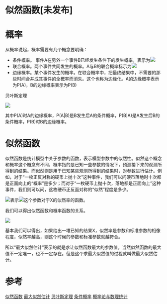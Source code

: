 # 似然函数[未发布]

# 概率

从概率说起，概率需要有几个概念要明确：

* 条件概率。 事件A在另外一个事件B已经发生条件下的发生概率，表示为<img src="http://chart.googleapis.com/chart?cht=tx&chl=\[P(A|B)\]" style="border:none;">
* 联合概率。两个事件共同发生的概率。A与B的联合概率标示为<img src="http://chart.googleapis.com/chart?cht=tx&chl=\[P(A\cap B)\]" style="border:none;">
* 边缘概率。某个事件发生的概率。在联合概率中，把最终结果中，不需要的那些时间合并成其事件的全概率而消失。这个也称为边缘化。A的边缘概率表示为P(A)，B的边缘概率表示为P(B)

贝叶斯定理

<img src="http://chart.googleapis.com/chart?cht=tx&chl=\[P(A|B)=\frac{P(B|A)P(A)}{P(B)}\]" style="border:none;">

其中P(A)时A的边缘概率，P(A|B)是B发生后A的条件概率，P(B|A)是A发生后B的条件概率，P(B)时B的边缘概率。

# 似然函数

似然函数是统计模型中关于参数的函数，表示模型参数中的似然性。似然这个概念和概率这个概念有不同，概率指的是已知一些参数的情况下，预测接下来的观测所得到的结果。而似然则是用于已知某些观测所得到的结果时，对参数进行估计。例如，对于“一枚正反对称的硬币上抛十次”这种事件，我们可以问硬币落地时十次都是正面向上的“概率”是多少；而对于“一枚硬币上抛十次，落地都是正面向上”这种事件，我们则可以问，这枚硬币正反面对称的“似然”程度是多少。

<img src="http://chart.googleapis.com/chart?cht=tx&chl=\[L(\theta|X )\]" style="border:none;">表示<img src="http://chart.googleapis.com/chart?cht=tx&chl=\[\theta\]" style="border:none;">这个参数对于X的似然率的函数。

我们可以得出似然函数和概率函数的关系。

<img src="http://chart.googleapis.com/chart?cht=tx&chl=\[L(\theta|X) = \alpha P(X|\theta=b)\]" style="border:none;">

基本我们可以得出，如果给出一堆已知的结果X，似然率是参数和标准参数的相像程度，似然率越高，则这个时候的参数和标准参数就越符合。

所以“最大似然估计”表示的就是求让似然函数最大的参数值。当然似然函数的最大值不一定唯一，也不一定存在。但是这个求最大似然值的过程就叫做最大似然估计。

# 参考

[似然函数](https://zh.wikipedia.org/wiki/%E4%BC%BC%E7%84%B6%E5%87%BD%E6%95%B0)
[最大似然估计](https://zh.wikipedia.org/wiki/%E6%9C%80%E5%A4%A7%E4%BC%BC%E7%84%B6%E4%BC%B0%E8%AE%A1)
[贝叶斯定理](https://zh.wikipedia.org/wiki/%E8%B4%9D%E5%8F%B6%E6%96%AF%E5%AE%9A%E7%90%86)
[条件概率](https://zh.wikipedia.org/wiki/%E6%9D%A1%E4%BB%B6%E6%A6%82%E7%8E%87)
[概率论与数理统计](https://books.google.com/books?id=XB0EXQht6bUC&pg=PA11&lpg=PA11&dq=%E6%A6%82%E7%8E%87%E5%AD%A6+P&source=bl&ots=zp_z669fRH&sig=2hBaVbxUXlwH7cbtqLXuZGnBrmE&hl=en&sa=X&ved=0ahUKEwiYi-el4YLLAhVM0WMKHWMxA0gQ6AEIYTAJ#v=onepage&q=%E6%A6%82%E7%8E%87%E5%AD%A6%20P&f=false)
